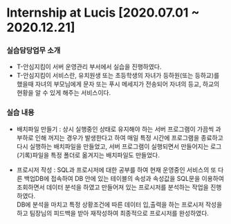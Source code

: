 # Internship at Lucis [2020.07.01 ~ 2020.12.21]

### 실습담당업무 소개
  - T-안심지킴이 서버 운영관리 부서에서 실습을 진행하였다. 
  - T-안심지킴이 서비스란, 유치원생 또는 초등학생의 자녀가 등하원(또는 등하교)를 했을때 자녀의 부모님에게 문자 또는 푸시 메세지가 전송되어 자녀의 등교, 하교의 현황을 알 수 있게 해주는 서비스이다.

### 실습 내용
  - 배치파일 만들기 : 상시 실행중인 상태로 유지해야 하는 서버 프로그램이 가끔씩 과부하로 인해 꺼지는 경우가 발생한다고 하여 매일 특정 시간에 프로그램을 종료하고 다시 실행하는 배치파일을 만들었고,  서버 프로그램이 실행되면서 만들어지는 로그(기록)파일을 특정 폴더로 옮겨지는 배치파일도 만들었다.   
  
  - 프로시저 작성 : SQL과 프로시저에 대한 공부를 하여 현재 운영중인 서비스의 또 다른 백업DB에 접속하여 DB 안에 있는 테이블의 속성과 속성값을 SQL문을 이용하여 조회하면서 데이터 분석을 하였고 만들어져 있는 프로시저를 분석하는 작업을 진행하였다.   
  DB에 분석을 마치고 특정 상황조건에 따른 데이터 입,출력을 하는 프로시저 작성을 하고 팀장님의 피드백을 받아 재작성하여 최종적으로 프로시저를 완성하였다.
